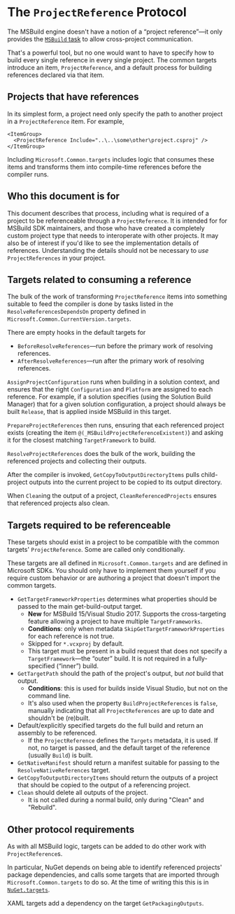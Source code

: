 # The `ProjectReference` Protocol

The MSBuild engine doesn't have a notion of a “project reference”—it only provides the [`MSBuild` task](https://docs.microsoft.com/en-us/visualstudio/msbuild/msbuild-task) to allow cross-project communication.

That's a powerful tool, but no one would want to have to specify how to build every single reference in every single project. The common targets introduce an item, `ProjectReference`, and a default process for building references declared via that item.

## Projects that have references

In its simplest form, a project need only specify the path to another project in a `ProjectReference` item. For example,

```csproj
<ItemGroup>
  <ProjectReference Include="..\..\some\other\project.csproj" />
</ItemGroup>
```

Including `Microsoft.Common.targets` includes logic that consumes these items and transforms them into compile-time references before the compiler runs. 

## Who this document is for

This document describes that process, including what is required of a project to be referenceable through a `ProjectReference`. It is intended for for MSBuild SDK maintainers, and those who have created a completely custom project type that needs to interoperate with other projects. It may also be of interest if you'd like to see the implementation details of references. Understanding the details should not be necessary to _use_ `ProjectReferences` in your project.

## Targets related to consuming a reference

The bulk of the work of transforming `ProjectReference` items into something suitable to feed the compiler is done by tasks listed in the `ResolveReferencesDependsOn` property defined in `Microsoft.Common.CurrentVersion.targets`.

There are empty hooks in the default targets for

* `BeforeResolveReferences`—run before the primary work of resolving references.
* `AfterResolveReferences`—run after the primary work of resolving references.

`AssignProjectConfiguration` runs when building in a solution context, and ensures that the right `Configuration` and `Platform` are assigned to each reference. For example, if a solution specifies (using the Solution Build Manager) that for a given solution configuration, a project should always be built `Release`, that is applied inside MSBuild in this target.

`PrepareProjectReferences` then runs, ensuring that each referenced project exists (creating the item `@(_MSBuildProjectReferenceExistent)`) and asking it for the closest matching `TargetFramework` to build.

`ResolveProjectReferences` does the bulk of the work, building the referenced projects and collecting their outputs.

After the compiler is invoked, `GetCopyToOutputDirectoryItems` pulls child-project outputs into the current project to be copied to its output directory.

When `Clean`ing the output of a project, `CleanReferencedProjects` ensures that referenced projects also clean.

## Targets required to be referenceable

These targets should exist in a project to be compatible with the common targets' `ProjectReference`. Some are called only conditionally.

These targets are all defined in `Microsoft.Common.targets` and are defined in Microsoft SDKs. You should only have to implement them yourself if you require custom behavior or are authoring a project that doesn't import the common targets.

<!--* `BuildGenerateSources` is run
  * **Conditions**: only if `'$(BuildPassReferences)' == 'true'`.
  * Rare in managed projects but common in C++ scenarios (for example, using IDL to generate header code).-->
* `GetTargetFrameworkProperties` determines what properties should be passed to the main get-build-output target.
  * **New** for MSBuild 15/Visual Studio 2017. Supports the cross-targeting feature allowing a project to have multiple `TargetFrameworks`.
  * **Conditions**: only when metadata `SkipGetTargetFrameworkProperties` for each reference is not true.
  * Skipped for `*.vcxproj` by default.
  * This target must be present in a build request that does not specify a `TargetFramework`—the “outer” build. It is not required in a fully-specified (“inner”) build.
* `GetTargetPath` should the path of the project's output, but _not_ build that output.
  * **Conditions**: this is used for builds inside Visual Studio, but not on the command line.
  * It's also used when the property `BuildProjectReferences` is `false`, manually indicating that all `ProjectReferences` are up to date and shouldn't be (re)built.
* Default/explicitly specified targets do the full build and return an assembly to be referenced.
  * If the `ProjectReference` defines the `Targets` metadata, it is used. If not, no target is passed, and the default target of the reference (usually `Build`) is built.
* `GetNativeManifest` should return a manifest suitable for passing to the `ResolveNativeReferences` target.
* `GetCopyToOutputDirectoryItems` should return the outputs of a project that should be copied to the output of a referencing project.
* `Clean` should delete all outputs of the project.
  * It is not called during a normal build, only during "Clean" and "Rebuild".

## Other protocol requirements

As with all MSBuild logic, targets can be added to do other work with `ProjectReference`s.

In particular, NuGet depends on being able to identify referenced projects' package dependencies, and calls some targets that are imported through `Microsoft.Common.targets` to do so. At the time of writing this this is in [`NuGet.targets`](https://github.com/NuGet/NuGet.Client/blob/79264a74262354c1a8f899c2c9ddcaff58afaf62/src/NuGet.Core/NuGet.Build.Tasks/NuGet.targets).

XAML targets add a dependency on the target `GetPackagingOutputs`.